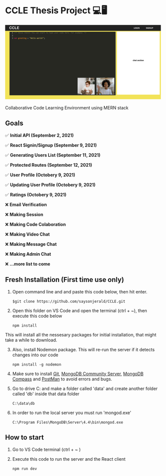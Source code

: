 # CCLE Thesis Project 💻🖥

![CCLE Thumbnail](/thumbnail.png)

Collaborative Code Learning Environment using MERN stack

## Goals

✅ **Initial API (September 2, 2021)**

✅ **React Signin/Signup (September 9, 2021)**

✅ **Generating Users List (September 11, 2021)**

✅ **Protected Routes (September 12, 2021)**

✅ **User Profile (Octobery 9, 2021)**

✅ **Updating User Profile  (Octobery 9, 2021)**

✅ **Ratings  (Octobery 9, 2021)**

❌ **Email Verification**

❌ **Making Session**

❌ **Making Code Colaboration**

❌ **Making Video Chat**

❌ **Making Message Chat**

❌ **Making Admin Chat**

❌ **...more list to come**

## Fresh Installation (First time use only)

1. Open command line and and paste this code below, then hit enter.

    ````console 
    $git clone https://github.com/saysonjerald/CCLE.git 
    ````

2. Open this folder on VS Code and open the terminal (ctrl + ~), then execute this code below
    ````console 
    npm install
    ````
This will install all the nessesary packages for initial installation, that might take a while to download.

3. Also, install Nodemon package. This will re-run the server if it detects changes into our code
    ````console 
    npm install -g nodemon
    ````

4. Make sure to install [Git](https://git-scm.com/downloads), [MongoDB Community Server](https://www.mongodb.com/try/download/community), [MongoDB Compass](https://www.mongodb.com/products/compass) and [PostMan](https://www.postman.com/downloads/) to avoid errors and bugs.

5. Go to drive C: and make a folder called 'data' and create another folder called 'db' inside that data folder
    ````console 
    C:\data\db
    ````
    
6. In order to run the local server you must run 'mongod.exe'
    ````console 
    C:\Program Files\MongoDB\Server\4.4\bin\mongod.exe
    ````

## How to start
1. Go to VS Code terminal (ctrl + ~ )

2. Execute this code to run the server and the React client
    ````console 
    npm run dev
    ````